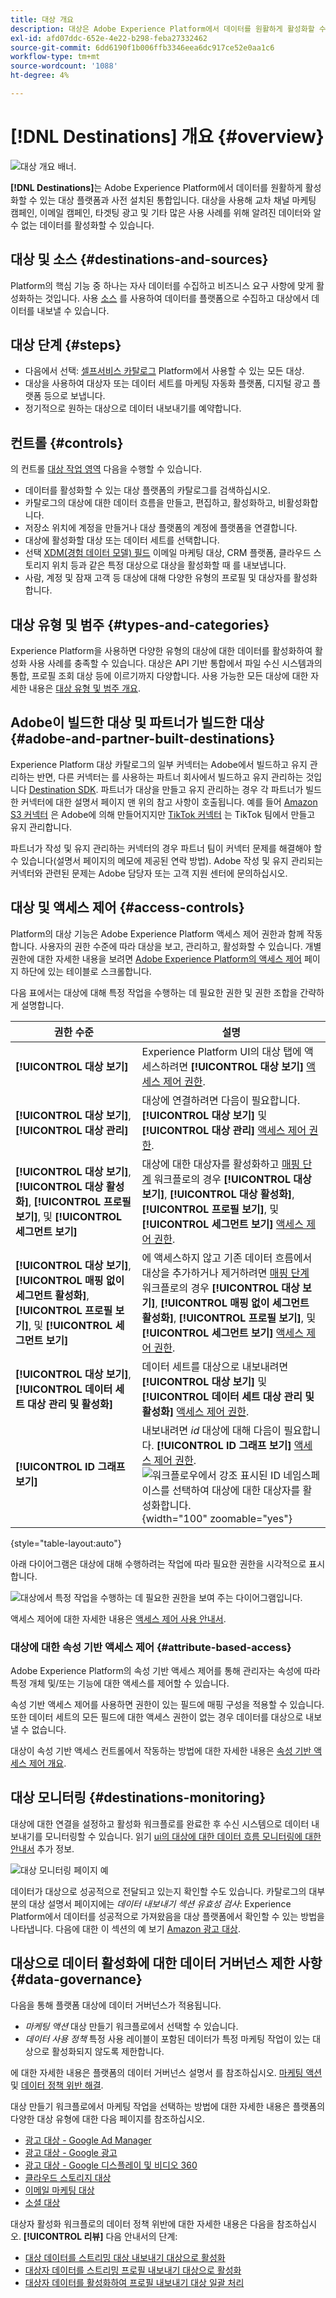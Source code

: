 ```yaml
---
title: 대상 개요
description: 대상은 Adobe Experience Platform에서 데이터를 원활하게 활성화할 수 있도록 대상 플랫폼과 미리 빌드된 통합입니다. Adobe Experience Platform의 대상 을 사용하여 크로스 채널 마케팅 캠페인, 이메일 캠페인, 타겟팅 광고 및 기타 다양한 사용 사례에 대해 알려진 데이터와 알 수 없는 데이터를 활성화할 수 있습니다.
exl-id: afd07ddc-652e-4e22-b298-feba27332462
source-git-commit: 6dd6190f1b006ffb3346eea6dc917ce52e0aa1c6
workflow-type: tm+mt
source-wordcount: '1088'
ht-degree: 4%

---
```


# [!DNL Destinations] 개요 {#overview}

![대상 개요 배너.](./assets/overview/destinations-overview-banner.png)

**[!DNL Destinations]**&#x200B;는 Adobe Experience Platform에서 데이터를 원활하게 활성화할 수 있는 대상 플랫폼과 사전 설치된 통합입니다. 대상을 사용해 교차 채널 마케팅 캠페인, 이메일 캠페인, 타겟팅 광고 및 기타 많은 사용 사례를 위해 알려진 데이터와 알 수 없는 데이터를 활성화할 수 있습니다.

<div id="recs-overview-body-1"></div>
<div id="recs-overview-body-2"></div>
<div id="recs-overview-body-3"></div>
<div id="recs-overview-body-4"></div>
<div id="recs-overview-body-5"></div>
<div id="recs-overview-body-6"></div>

## 대상 및 소스 {#destinations-and-sources}

Platform의 핵심 기능 중 하나는 자사 데이터를 수집하고 비즈니스 요구 사항에 맞게 활성화하는 것입니다. 사용 [소스](../sources/home.md) 를 사용하여 데이터를 플랫폼으로 수집하고 대상에서 데이터를 내보낼 수 있습니다.

## 대상 단계 {#steps}

* 다음에서 선택: [셀프서비스 카탈로그](./catalog/overview.md) Platform에서 사용할 수 있는 모든 대상.
* 대상을 사용하여 대상자 또는 데이터 세트를 마케팅 자동화 플랫폼, 디지털 광고 플랫폼 등으로 보냅니다.
* 정기적으로 원하는 대상으로 데이터 내보내기를 예약합니다.

## 컨트롤 {#controls}

의 컨트롤 [대상 작업 영역](./ui/destinations-workspace.md) 다음을 수행할 수 있습니다.

* 데이터를 활성화할 수 있는 대상 플랫폼의 카탈로그를 검색하십시오.
* 카탈로그의 대상에 대한 데이터 흐름을 만들고, 편집하고, 활성화하고, 비활성화합니다.
* 저장소 위치에 계정을 만들거나 대상 플랫폼의 계정에 플랫폼을 연결합니다.
* 대상에 활성화할 대상 또는 데이터 세트를 선택합니다.
* 선택 [XDM(경험 데이터 모델) 필드](../xdm/home.md) 이메일 마케팅 대상, CRM 플랫폼, 클라우드 스토리지 위치 등과 같은 특정 대상으로 대상을 활성화할 때 를 내보냅니다.
* 사람, 계정 및 잠재 고객 등 대상에 대해 다양한 유형의 프로필 및 대상자를 활성화합니다.

## 대상 유형 및 범주 {#types-and-categories}

Experience Platform을 사용하면 다양한 유형의 대상에 대한 데이터를 활성화하여 활성화 사용 사례를 충족할 수 있습니다. 대상은 API 기반 통합에서 파일 수신 시스템과의 통합, 프로필 조회 대상 등에 이르기까지 다양합니다. 사용 가능한 모든 대상에 대한 자세한 내용은 [대상 유형 및 범주 개요](./destination-types.md).

## Adobe이 빌드한 대상 및 파트너가 빌드한 대상 {#adobe-and-partner-built-destinations}

Experience Platform 대상 카탈로그의 일부 커넥터는 Adobe에서 빌드하고 유지 관리하는 반면, 다른 커넥터는 를 사용하는 파트너 회사에서 빌드하고 유지 관리하는 것입니다 [Destination SDK](/help/destinations/destination-sdk/overview.md). 파트너가 대상을 만들고 유지 관리하는 경우 각 파트너가 빌드한 커넥터에 대한 설명서 페이지 맨 위의 참고 사항이 호출됩니다. 예를 들어 [Amazon S3 커넥터](/help/destinations/catalog/cloud-storage/amazon-s3.md) 은 Adobe에 의해 만들어지지만 [TikTok 커넥터](/help/destinations/catalog/social/tiktok.md) 는 TikTok 팀에서 만들고 유지 관리합니다.

파트너가 작성 및 유지 관리하는 커넥터의 경우 파트너 팀이 커넥터 문제를 해결해야 할 수 있습니다(설명서 페이지의 메모에 제공된 연락 방법). Adobe 작성 및 유지 관리되는 커넥터와 관련된 문제는 Adobe 담당자 또는 고객 지원 센터에 문의하십시오.

## 대상 및 액세스 제어 {#access-controls}

Platform의 대상 기능은 Adobe Experience Platform 액세스 제어 권한과 함께 작동합니다. 사용자의 권한 수준에 따라 대상을 보고, 관리하고, 활성화할 수 있습니다. 개별 권한에 대한 자세한 내용을 보려면 [Adobe Experience Platform의 액세스 제어](../access-control/home.md) 페이지 하단에 있는 테이블로 스크롤합니다.

다음 표에서는 대상에 대해 특정 작업을 수행하는 데 필요한 권한 및 권한 조합을 간략하게 설명합니다.

| 권한 수준 | 설명 |
| ---- | ---- |
| **[!UICONTROL 대상 보기]** | Experience Platform UI의 대상 탭에 액세스하려면 **[!UICONTROL 대상 보기]** [액세스 제어 권한](/help/access-control/home.md#permissions). |
| **[!UICONTROL 대상 보기]**, **[!UICONTROL 대상 관리]** | 대상에 연결하려면 다음이 필요합니다. **[!UICONTROL 대상 보기]** 및 **[!UICONTROL 대상 관리]** [액세스 제어 권한](/help/access-control/home.md#permissions). |
| **[!UICONTROL 대상 보기]**, **[!UICONTROL 대상 활성화]**, **[!UICONTROL 프로필 보기]**, 및 **[!UICONTROL 세그먼트 보기]** | 대상에 대한 대상자를 활성화하고 [매핑 단계](ui/activate-batch-profile-destinations.md#mapping) 워크플로의 경우 **[!UICONTROL 대상 보기]**, **[!UICONTROL 대상 활성화]**, **[!UICONTROL 프로필 보기]**, 및 **[!UICONTROL 세그먼트 보기]** [액세스 제어 권한](/help/access-control/home.md#permissions). |
| **[!UICONTROL 대상 보기]**, **[!UICONTROL 매핑 없이 세그먼트 활성화]**, **[!UICONTROL 프로필 보기]**, 및 **[!UICONTROL 세그먼트 보기]** | 에 액세스하지 않고 기존 데이터 흐름에서 대상을 추가하거나 제거하려면 [매핑 단계](ui/activate-batch-profile-destinations.md#mapping) 워크플로의 경우 **[!UICONTROL 대상 보기]**, **[!UICONTROL 매핑 없이 세그먼트 활성화]**, **[!UICONTROL 프로필 보기]**, 및 **[!UICONTROL 세그먼트 보기]** [액세스 제어 권한](/help/access-control/home.md#permissions). |
| **[!UICONTROL 대상 보기]**, **[!UICONTROL 데이터 세트 대상 관리 및 활성화]** | 데이터 세트를 대상으로 내보내려면 **[!UICONTROL 대상 보기]** 및 **[!UICONTROL 데이터 세트 대상 관리 및 활성화]** [액세스 제어 권한](/help/access-control/home.md#permissions). |
| **[!UICONTROL ID 그래프 보기]** | 내보내려면 *id* 대상에 대해 다음이 필요합니다. **[!UICONTROL ID 그래프 보기]** [액세스 제어 권한](/help/access-control/home.md#permissions). <br> ![워크플로우에서 강조 표시된 ID 네임스페이스를 선택하여 대상에 대한 대상자를 활성화합니다.](/help/destinations/assets/overview/export-identities-to-destination.png "워크플로우에서 강조 표시된 ID 네임스페이스를 선택하여 대상에 대한 대상자를 활성화합니다."){width="100" zoomable="yes"} |

{style="table-layout:auto"}

아래 다이어그램은 대상에 대해 수행하려는 작업에 따라 필요한 권한을 시각적으로 표시합니다.

![대상에서 특정 작업을 수행하는 데 필요한 권한을 보여 주는 다이어그램입니다.](/help/destinations/assets/overview/permissions-diagram.png)

액세스 제어에 대한 자세한 내용은 [액세스 제어 사용 안내서](../access-control/ui/overview.md).

### 대상에 대한 속성 기반 액세스 제어 {#attribute-based-access}

Adobe Experience Platform의 속성 기반 액세스 제어를 통해 관리자는 속성에 따라 특정 개체 및/또는 기능에 대한 액세스를 제어할 수 있습니다.

속성 기반 액세스 제어를 사용하면 권한이 있는 필드에 매핑 구성을 적용할 수 있습니다. 또한 데이터 세트의 모든 필드에 대한 액세스 권한이 없는 경우 데이터를 대상으로 내보낼 수 없습니다.

대상이 속성 기반 액세스 컨트롤에서 작동하는 방법에 대한 자세한 내용은 [속성 기반 액세스 제어 개요](../access-control/abac/overview.md#destinations).

## 대상 모니터링 {#destinations-monitoring}

대상에 대한 연결을 설정하고 활성화 워크플로를 완료한 후 수신 시스템으로 데이터 내보내기를 모니터링할 수 있습니다. 읽기 [ui의 대상에 대한 데이터 흐름 모니터링에 대한 안내서](/help/dataflows/ui/monitor-destinations.md) 추가 정보.

![대상 모니터링 페이지 예](./assets/overview/monitoring-page-example.png)

데이터가 대상으로 성공적으로 전달되고 있는지 확인할 수도 있습니다. 카탈로그의 대부분의 대상 설명서 페이지에는 *데이터 내보내기 섹션 유효성 검사*: Experience Platform에서 데이터를 성공적으로 가져왔음을 대상 플랫폼에서 확인할 수 있는 방법을 나타냅니다. 다음에 대한 이 섹션의 예 보기 [Amazon 광고 대상](/help/destinations/catalog/advertising/amazon-ads.md#exported-data).

## 대상으로 데이터 활성화에 대한 데이터 거버넌스 제한 사항 {#data-governance}

다음을 통해 플랫폼 대상에 데이터 거버넌스가 적용됩니다.

* *마케팅 액션* 대상 만들기 워크플로에서 선택할 수 있습니다.
* *데이터 사용 정책* 특정 사용 레이블이 포함된 데이터가 특정 마케팅 작업이 있는 대상으로 활성화되지 않도록 제한합니다.

에 대한 자세한 내용은 플랫폼의 데이터 거버넌스 설명서 를 참조하십시오. [마케팅 액션](../data-governance/policies/overview.md) 및 [데이터 정책 위반 해결](../data-governance/enforcement/auto-enforcement.md).

대상 만들기 워크플로에서 마케팅 작업을 선택하는 방법에 대한 자세한 내용은 플랫폼의 다양한 대상 유형에 대한 다음 페이지를 참조하십시오.

* [광고 대상 - Google Ad Manager](./catalog/advertising/google-ad-manager.md)
* [광고 대상 - Google 광고](./catalog/advertising/google-ads-destination.md)
* [광고 대상 - Google 디스플레이 및 비디오 360](./catalog/advertising/google-dv360.md)
* [클라우드 스토리지 대상](./catalog/cloud-storage/overview.md)
* [이메일 마케팅 대상](./catalog/email-marketing/overview.md)
* [소셜 대상](./catalog/social/overview.md)

대상자 활성화 워크플로의 데이터 정책 위반에 대한 자세한 내용은 다음을 참조하십시오. **[!UICONTROL 리뷰]** 다음 안내서의 단계:

* [대상 데이터를 스트리밍 대상 내보내기 대상으로 활성화](./ui/activate-segment-streaming-destinations.md#review)
* [대상자 데이터를 스트리밍 프로필 내보내기 대상으로 활성화](./ui/activate-streaming-profile-destinations.md#review)
* [대상자 데이터를 활성화하여 프로필 내보내기 대상 일괄 처리](./ui/activate-batch-profile-destinations.md#review)
